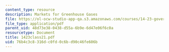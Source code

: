 ```yaml
---
content_type: resource
description: Markets for Greenhouse Gases
file: https://ol-ocw-studio-app-qa.s3.amazonaws.com/courses/14-23-government-regulation-of-industry-spring-2003/76b4c3c8316dc0fd0c6bd90c46fe606b_1423class21.pdf
file_type: application/pdf
parent_uid: 48d73e38-0438-d55a-6b9e-6d47e06f6c0a
resourcetype: Document
title: 1423class21.pdf
uid: 76b4c3c8-316d-c0fd-0c6b-d90c46fe606b
---
```

